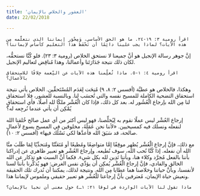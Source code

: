```yaml
---
title: 'العشور والخلاص بالإيمان'
date: 22/02/2018

---
```


`اقرأ رومية ٣: ١٩-٢٤. ما هو الحق الأساسي، وَمِحْوَر إيماننا الذي نتعلَّمه مِن هذه الآيات؟ لماذا يجب علينا دائِمًا أن نَحْفَظ هذا التعليم كأساس لإيماننا؟`

إنَّ جوهر رسالة الإنجيل هو أنَّ جميعنا لا نستحق الخلاص (رومية ٣: ٢٣). فلو كُنَّا نستحقُّه، لكان ذلك نتيجة جَدَارَتَنا وأعمالنا، وهذا مُناقِض لتعاليم الإنجيل.

`اقرأ رومية ٤: ١-٥. ماذا تُعلِّمنا هذه الآيات عن النِّعمة خِلافًا للاستحقاق بالأعمال؟`

وهكذا، فالخلاص هو عطيَّة (أفسس ٢: ٨، ٩) مُنِحَت لِعَدَم المُسْتَحقِّين. الخلاص يأتي نتيجة استحقاق التضحية الكاملة للمسيح نفسه والتي تُحسَب لنا. وبالنسبة للعشور، فلا استحقاق لنا مِن الله بإرجاع الْعُشُور له. بعد كل ذلك، فإذا كان الْعُشْر ملكًا لله أصلًا، فأي استحقاقٍ يُمْكِن أن يأتي عندما نُرجِعه له؟

إرجاع العُشْر ليس عملًا نقوم به لِيُخلِّصنا، فهو ليس أكثر من أي عمل صالح خُلقنا الله لنفعله ونسلك فيه كمسيحيين. «لأننا نحن عَمَلُهُ، مخلوقين في المسيح يسوع لأعمالٍ صالحة، قد سَبَقَ الله فأعدَّها لكي نَسْلُك فيها» (أفسس ٢: ١٠).

مع ذلك، فإنَّ إرجاع الْعُشْر يُظهِر موقِفًا إمَّا متواضِعًا ومُطيعًا أو مُتَعَنِّتًا ومُتحدِّيًا لِمَا طَلَبَ منَّا الله أن نفعله. إذا كُنَّا نُحب الله، سوف نُطيعه. وإرجاع العُشْر هو تعبير ظاهري عن إدراكنا بأننا بالفعل مُجرَّد وكلاء هنا، وبأننا نَدِين لله بكل شيء. فكما أنَّ السبت هو تذكار عن الله الخالق والفادي، فإنَّ إرجاع الْعُشْر يُمكِن أن يؤدِّي نفس الغرض: فهو يُذكِّرنا بأننا لسنا لأنفسنا، وبأنَّ حياتنا وخلاصنا هما عطايا مِن الله. ونتيجة لذلك، يمكننا أن نُدرك تلك الحقيقة ونعيش حياة الإيمان، مُعترفين بأنَّ إرجاعنا للْعُشْر هو تعبير حقيقي وملموس لإيماننا هذا.

`ماذا تقول لنا الآيات الواردة في لوقا ٢١: ١ـ٤ حول معنى أن نحيا بالإيمان؟`